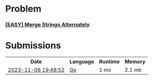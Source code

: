 <h1>Problem</h1>
<h3><a href="https://leetcode.com/problems/merge-strings-alternately/description/">[EASY] Merge Strings Alternately</a></h3>

<h1>Submissions</h1>
<table>
<tr>
<th>Date</th> <th>Language</th> <th>Runtime</th> <th>Memory</th>
</tr>
<tr>
<td> <a href="https://leetcode.com/submissions/detail/1093033869/"> 2023-11-06 19:48:52 </a> </td>
<td> <a href="./1894.%20Merge%20Strings%20Alternately.go"> Go </a> </td>
<td> 1 ms </td>
<td> 2.1 mb </td>
</tr>
</table>